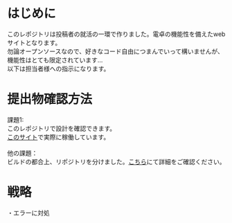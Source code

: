 # はじめに
このレポジトリは投稿者の就活の一環で作りました。電卓の機能性を備えたwebサイトとなります。<br>
勿論オープンソースなので、好きなコード自由につまんでいって構いませんが、機能性はとても限定されています...<br>
以下は担当者様への指示になります。<br>

# 提出物確認方法
課題1:<br>
このレポジトリで設計を確認できます。<br>
[このサイト](https://trueryob.github.io/Nangokusoft-assignment-1/)で実際に稼働しています。<br>
<br>
他の課題：<br>
ビルドの都合上、リポジトリを分けました。[こちら](https://github.com/TrueRyoB/Nangokusoft-assignment-other/blob/main/README.md)にて詳細をご確認ください。

# 戦略
・エラーに対処<br>
